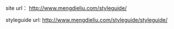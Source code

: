 site url：
http://www.mengdieliu.com/styleguide/

styleguide url:
http://www.mengdieliu.com/styleguide/styleguide/